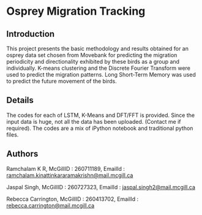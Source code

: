 # Osprey Migration Tracking

## Introduction

This project presents the basic methodology and results obtained for an osprey data set chosen from Movebank for predicting the migration periodicity and directionality exhibited by these birds as a group and individually. K-means clustering and the Discrete Fourier Transform were used to predict the migration patterns. Long Short-Term Memory was used to predict the future movement of the birds.

## Details

The codes for each of LSTM, K-Means and DFT/FFT is provided. Since the input data is huge, not all the data has been uploaded. (Contact me if required). The codes are a mix of iPython notebook and traditional python files.

## Authors

Ramchalam K R, McGillID : 260711189, EmailId : ramchalam.kinattinkararamakrishn@mail.mcgill.ca

Jaspal Singh, McGillID : 260727323, EmailId : jaspal.singh2@mail.mcgill.ca

Rebecca Carrington, McGillID : 260413702, EmailId : rebecca.carrington@mail.mcgill.ca

